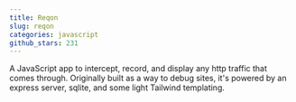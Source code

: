 ```yaml
---
title: Reqon
slug: reqon
categories: javascript
github_stars: 231
---
```


A JavaScript app to intercept, record, and display any http traffic that comes through. Originally built as a way to debug sites, it's powered by an express server, sqlite, and some light Tailwind templating.